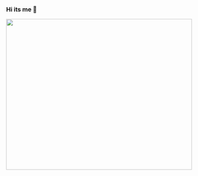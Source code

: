 ### Hi its me 👋

<!--
**santicar10/santicar10** is a ✨ _special_ ✨ repository because its `README.md` (this file) appears on your GitHub profile.

Here are some ideas to get you started:

- 🔭 I’m currently working on ...
- 🌱 I’m currently learning ...
- 👯 I’m looking to collaborate on ...
- 🤔 I’m looking for help with ...
- 💬 Ask me about ...
- 📫 How to reach me: ...
- 😄 Pronouns: ...
- ⚡ Fun fact: ...
-->
<a href="#" align="center"><img width="100%" src="https://images-ext-2.discordapp.net/external/hnaATUaPzc8-rwg9eud-aY1Ixus38UlHTkXQ-Cl2sV8/https/media.tenor.com/tcjp-PpW4boAAAAM/wachi-wachi-wa-flying.gif?width=275&height=275" height="410px"/></a>

